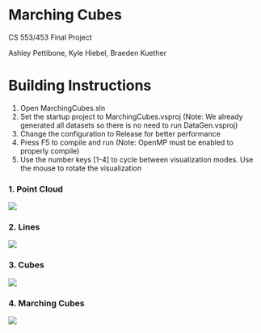 # Marching Cubes

CS 553/453 Final Project

Ashley Pettibone, Kyle Hiebel, Braeden Kuether

# Building Instructions

1. Open MarchingCubes.sln
2. Set the startup project to MarchingCubes.vsproj (Note: We already generated all datasets so there is no need to run DataGen.vsproj)
3. Change the configuration to Release for better performance
4. Press F5 to compile and run (Note: OpenMP must be enabled to properly compile)
5. Use the number keys [1-4] to cycle between visualization modes. Use the mouse to rotate the visualization

### 1. Point Cloud
![](Images/points.PNG)

### 2. Lines
![](Images/lines.PNG)

### 3. Cubes
![](Images/cubes.PNG)

### 4. Marching Cubes
![](Images/marching.PNG)

